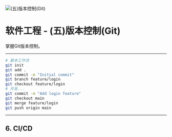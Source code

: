 ![(五)版本控制(Git)](https://via.placeholder.com/800x200?text=Git)

# 软件工程 - (五)版本控制(Git)

掌握Git版本控制。

---


```bash
# 基本工作流
git init
git add .
git commit -m "Initial commit"
git branch feature/login
git checkout feature/login
# 开发...
git commit -m "Add login feature"
git checkout main
git merge feature/login
git push origin main
```

---

## 6. CI/CD